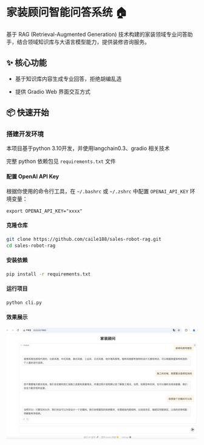 
# 家装顾问智能问答系统 🏠

基于 RAG (Retrieval-Augmented Generation) 技术构建的家装领域专业问答助手，结合领域知识库与大语言模型能力，提供装修咨询服务。

## ✨ 核心功能

- 基于知识库内容生成专业回答，拒绝胡编乱造
  
- 提供 Gradio Web 界面交互方式

## 📦 快速开始

### 搭建开发环境

本项目基于python 3.10开发，并使用langchain0.3、gradio 相关技术

完整 python 依赖包见 `requirements.txt` 文件

#### 配置 OpenAI API Key

根据你使用的命令行工具，在 `~/.bashrc` 或 `~/.zshrc` 中配置 `OPENAI_API_KEY` 环境变量：

```shell
export OPENAI_API_KEY="xxxx"
```

#### 克隆仓库
```bash
git clone https://github.com/caile188/sales-robot-rag.git
cd sales-robot-rag
```

#### 安装依赖
```bash
pip install -r requirements.txt
```

#### 运行项目

```bash
python cli.py
```

#### 效果展示
![Image](images/result.jpg)


